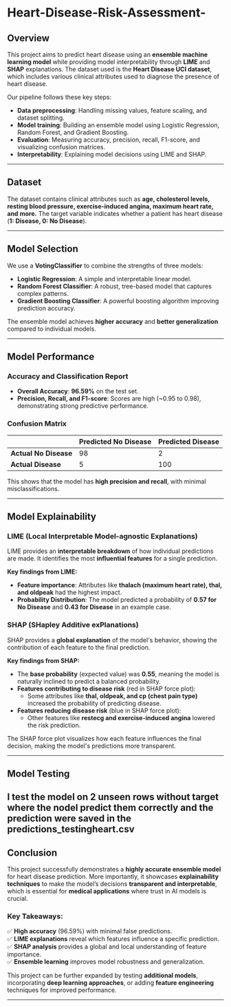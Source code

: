 # Heart-Disease-Risk-Assessment-

## Overview
This project aims to predict heart disease using an **ensemble machine learning model** while providing model interpretability through **LIME** and **SHAP** explanations. The dataset used is the **Heart Disease UCI dataset**, which includes various clinical attributes used to diagnose the presence of heart disease.

Our pipeline follows these key steps:
- **Data preprocessing**: Handling missing values, feature scaling, and dataset splitting.
- **Model training**: Building an ensemble model using Logistic Regression, Random Forest, and Gradient Boosting.
- **Evaluation**: Measuring accuracy, precision, recall, F1-score, and visualizing confusion matrices.
- **Interpretability**: Explaining model decisions using LIME and SHAP.

---

## Dataset
The dataset contains clinical attributes such as **age, cholesterol levels, resting blood pressure, exercise-induced angina, maximum heart rate, and more.** The target variable indicates whether a patient has heart disease (**1: Disease, 0: No Disease**).

---

## Model Selection
We use a **VotingClassifier** to combine the strengths of three models:
- **Logistic Regression**: A simple and interpretable linear model.
- **Random Forest Classifier**: A robust, tree-based model that captures complex patterns.
- **Gradient Boosting Classifier**: A powerful boosting algorithm improving prediction accuracy.

The ensemble model achieves **higher accuracy** and **better generalization** compared to individual models.

---

## Model Performance
### **Accuracy and Classification Report**
- **Overall Accuracy**: **96.59%** on the test set.
- **Precision, Recall, and F1-score**: Scores are high (~0.95 to 0.98), demonstrating strong predictive performance.

### **Confusion Matrix**
|         | Predicted No Disease | Predicted Disease |
|---------|----------------------|-------------------|
| **Actual No Disease** | 98                   | 2                 |
| **Actual Disease**    | 5                    | 100               |

This shows that the model has **high precision and recall**, with minimal misclassifications.

---

## Model Explainability
### **LIME (Local Interpretable Model-agnostic Explanations)**
LIME provides an **interpretable breakdown** of how individual predictions are made. It identifies the most **influential features** for a single prediction.

**Key findings from LIME:**
- **Feature importance**: Attributes like **thalach (maximum heart rate), thal, and oldpeak** had the highest impact.
- **Probability Distribution**: The model predicted a probability of **0.57 for No Disease** and **0.43 for Disease** in an example case.

### **SHAP (SHapley Additive exPlanations)**
SHAP provides a **global explanation** of the model's behavior, showing the contribution of each feature to the final prediction.

**Key findings from SHAP:**
- The **base probability** (expected value) was **0.55**, meaning the model is naturally inclined to predict a balanced probability.
- **Features contributing to disease risk** (red in SHAP force plot):
  - Some attributes like **thal, oldpeak, and cp (chest pain type)** increased the probability of predicting disease.
- **Features reducing disease risk** (blue in SHAP force plot):
  - Other features like **restecg and exercise-induced angina** lowered the risk prediction.

The SHAP force plot visualizes how each feature influences the final decision, making the model's predictions more transparent.

---
## Model Testing
I test the model on 2 unseen rows without target where the nodel predict them correctly and the prediction were saved in the predictions_testingheart.csv
---
## Conclusion
This project successfully demonstrates a **highly accurate ensemble model** for heart disease prediction. More importantly, it showcases **explainability techniques** to make the model’s decisions **transparent and interpretable**, which is essential for **medical applications** where trust in AI models is crucial.

### **Key Takeaways:**
✅ **High accuracy** (96.59%) with minimal false predictions.  
✅ **LIME explanations** reveal which features influence a specific prediction.  
✅ **SHAP analysis** provides a global and local understanding of feature importance.  
✅ **Ensemble learning** improves model robustness and generalization.  

This project can be further expanded by testing **additional models**, incorporating **deep learning approaches**, or adding **feature engineering** techniques for improved performance.

---



